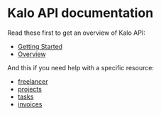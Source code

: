 # Kalo API documentation

Read these first to get an overview of Kalo API:


- [Getting Started](./getting-started.md) 
- [Overview](./overview.md) 


And this if you need help with a specific resource:

- [freelancer](./freelancers.md)
- [projects](./projects.md)
- [tasks](./tasks.md)
- [invoices](./invoices.md)
